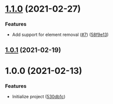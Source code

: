 # [1.1.0](https://github.com/untemps/dom-observer/compare/v1.0.1...v1.1.0) (2021-02-27)


### Features

* Add support for element removal ([#7](https://github.com/untemps/dom-observer/issues/7)) ([58f9e13](https://github.com/untemps/dom-observer/commit/58f9e13a277f5b998cfe49cb68d05ad2fd30d6a1))

## [1.0.1](https://github.com/untemps/dom-observer/compare/v1.0.0...v1.0.1) (2021-02-19)

# 1.0.0 (2021-02-13)


### Features

* Initialize project ([530db1c](https://github.com/untemps/dom-observer/commit/530db1c1b78a36f60ea77b2bc3d660c1fbba6176))
